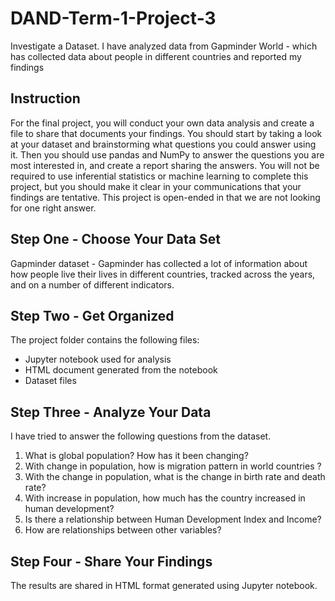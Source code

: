 # DAND-Term-1-Project-3

Investigate a Dataset. I have analyzed data from Gapminder World - which has collected data about people in different countries and reported my findings

## Instruction

For the final project, you will conduct your own data analysis and create a file to share that documents your findings. You should start by taking a look at your dataset and brainstorming what questions you could answer using it. Then you should use pandas and NumPy to answer the questions you are most interested in, and create a report sharing the answers. You will not be required to use inferential statistics or machine learning to complete this project, but you should make it clear in your communications that your findings are tentative. This project is open-ended in that we are not looking for one right answer.

## Step One - Choose Your Data Set

Gapminder dataset - Gapminder has collected a lot of information about how people live their lives in different countries, tracked across the years, and on a number of different indicators. 

## Step Two - Get Organized

The project folder contains the following files:
- Jupyter notebook used for analysis
- HTML document generated from the notebook
- Dataset files

## Step Three - Analyze Your Data

I have tried to answer the following questions from the dataset.
1. What is global population? How has it been changing?
2. With change in population, how is migration pattern in world countries ?
3. With the change in population, what is the change in birth rate and death rate?
4. With increase in population, how much has the country increased in human development?
5. Is there a relationship between Human Development Index and Income?
6. How are relationships between other variables?

## Step Four - Share Your Findings

The results are shared in HTML format generated using Jupyter notebook.
